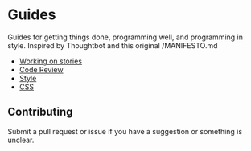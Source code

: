 # Guides

Guides for getting things done, programming well, and programming in style.
Inspired by Thoughtbot and this original /MANIFESTO.md

* [Working on stories](/stories)
* [Code Review](/code-review)
* [Style](/style)
* [CSS](/css)

## Contributing

Submit a pull request or issue if you have a suggestion or something is unclear.
